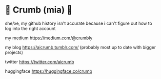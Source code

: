 # 🌟 Crumb (mia) 🌟

she/xe, my github history isn't accurate because i can't figure out how to log into the right account

my medium https://medium.com/@crumbly

my blog https://aicrumb.tumblr.com/ (probably most up to date with bigger projects)

twitter https://twitter.com/aicrumb

huggingface https://huggingface.co/crumb
